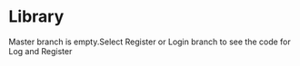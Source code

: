 # Library
Master branch is empty.Select Register or Login branch to see the code for Log and Register
